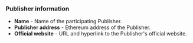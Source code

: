### Publisher information

- **Name** - Name of the participating Publisher.
- **Publisher address** - Ethereum address of the Publisher.
- **Official website** - URL and hyperlink to the Publisher's official website.
